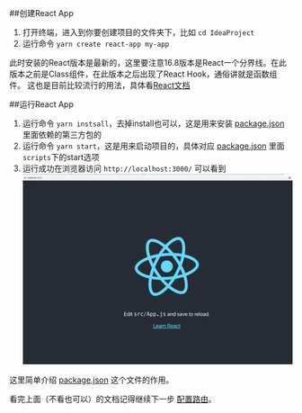 ##创建React App
1. 打开终端，进入到你要创建项目的文件夹下，比如 `cd IdeaProject`
2. 运行命令 `yarn create react-app my-app`

此时安装的React版本是最新的，这里要注意16.8版本是React一个分界线。在此版本之前是Class组件，在此版本之后出现了React Hook，通俗讲就是函数组件。
这也是目前比较流行的用法，具体看[React文档](https://react.docschina.org)

##运行React App
1. 运行命令 `yarn instsall`，去掉install也可以，这是用来安装 [package.json](../package.json) 里面依赖的第三方包的
2. 运行命令 `yarn start`，这是用来启动项目的，具体对应 [package.json](../package.json) 里面 `scripts`下的start选项
3. 运行成功在浏览器访问 `http://localhost:3000/` 可以看到![img.png](assets/start.png)

这里简单介绍 [package.json](package.md) 这个文件的作用。  

看完上面（不看也可以）的文档记得继续下一步 [配置路由](route.md)。